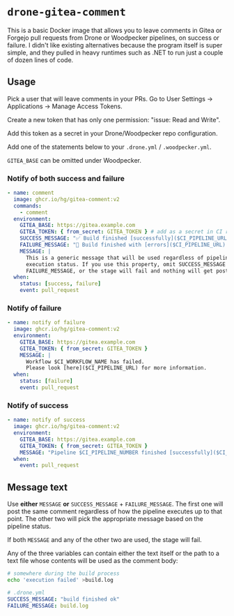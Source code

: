 # `drone-gitea-comment`

This is a basic Docker image that allows you to leave comments in Gitea or
Forgejo pull requests from Drone or Woodpecker pipelines, on success or
failure. I didn't like existing alternatives because the program itself is
super simple, and they pulled in heavy runtimes such as .NET to run just a
couple of dozen lines of code.

## Usage

Pick a user that will leave comments in your PRs. Go to User Settings →
Applications → Manage Access Tokens.

Create a new token that has only one permission: "issue: Read and Write".

Add this token as a secret in your Drone/Woodpecker repo configuration.

Add one of the statements below to your `.drone.yml` / `.woodpecker.yml`.

`GITEA_BASE` can be omitted under Woodpecker.

### Notify of both success and failure

```yaml
- name: comment
  image: ghcr.io/hg/gitea-comment:v2
  commands:
    - comment
  environment:
    GITEA_BASE: https://gitea.example.com
    GITEA_TOKEN: { from_secret: GITEA_TOKEN } # add as a secret in CI repo configuration
    SUCCESS_MESSAGE: "✅ Build finished [successfully]($CI_PIPELINE_URL)."
    FAILURE_MESSAGE: "🚫 Build finished with [errors]($CI_PIPELINE_URL)."
    MESSAGE: |
      This is a generic message that will be used regardless of pipeline
      execution status. If you use this property, omit SUCCESS_MESSAGE and
      FAILURE_MESSAGE, or the stage will fail and nothing will get posted.
  when:
    status: [success, failure]
    event: pull_request
```

### Notify of failure

```yaml
- name: notify of failure
  image: ghcr.io/hg/gitea-comment:v2
  environment:
    GITEA_BASE: https://gitea.example.com
    GITEA_TOKEN: { from_secret: GITEA_TOKEN }
    MESSAGE: |
      Workflow $CI_WORKFLOW_NAME has failed.
      Please look [here]($CI_PIPELINE_URL) for more information.
  when:
    status: [failure]
    event: pull_request
```

### Notify of success

```yaml
- name: notify of success
  image: ghcr.io/hg/gitea-comment:v2
  environment:
    GITEA_BASE: https://gitea.example.com
    GITEA_TOKEN: { from_secret: GITEA_TOKEN }
    MESSAGE: "Pipeline $CI_PIPELINE_NUMBER finished [successfully]($CI_PIPELINE_URL)."
  when:
    event: pull_request
```

## Message text

Use **either** `MESSAGE` **or** `SUCCESS_MESSAGE` + `FAILURE_MESSAGE`. The
first one will post the same comment regardless of how the pipeline executes up
to that point. The other two will pick the appropriate message based on the
pipeline status.

If both `MESSAGE` and any of the other two are used, the stage will fail.

Any of the three variables can contain either the text itself or the path to a
text file whose contents will be used as the comment body:

```sh
# somewhere during the build process
echo 'execution failed' >build.log
```

```yaml
# .drone.yml
SUCCESS_MESSAGE: "build finished ok"
FAILURE_MESSAGE: build.log
```
